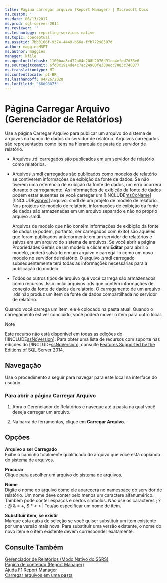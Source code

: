 ```yaml
---
title: Página carregar arquivo (Report Manager) | Microsoft Docs
ms.custom: ''
ms.date: 06/13/2017
ms.prod: sql-server-2014
ms.reviewer: ''
ms.technology: reporting-services-native
ms.topic: conceptual
ms.assetid: 7bb3166f-9374-4449-b66a-ffb77298507d
author: maggiesMSFT
ms.author: maggies
manager: kfile
ms.openlocfilehash: 1100baa3cd72a04d208b2076d91ca4efed7d38e6
ms.sourcegitcommit: 6fd8c1914de4c7ac24900fe388ecc7883c740077
ms.translationtype: MT
ms.contentlocale: pt-BR
ms.lasthandoff: 04/26/2020
ms.locfileid: "66098873"
---
```

# <a name="upload-file-page-report-manager"></a>Página Carregar Arquivo (Gerenciador de Relatórios)
  Use a página Carregar Arquivo para publicar um arquivo do sistema de arquivos no banco de dados do servidor de relatório. Arquivos carregados são representados como itens na hierarquia de pasta de servidor de relatório.  
  
-   Arquivos .rdl carregados são publicados em um servidor de relatório como relatórios.  
  
-   Arquivos .smdl carregados são publicados como modelos de relatório se contiverem informações de exibição da fonte de dados. Se não tiverem uma referência de exibição da fonte de dados, um erro ocorrerá durante o carregamento. As informações de exibição da fonte de dados podem estar ausentes se você carregar um [!INCLUDE[msCoName](../includes/msconame-md.md)] [!INCLUDE[vsprvs](../includes/vsprvs-md.md)] arquivo. smdl de um projeto de modelo de relatório. Nos projetos de modelo de relatório, informações de exibição da fonte de dados são armazenadas em um arquivo separado e não no próprio arquivo .smdl.  
  
     Arquivos de modelo que não contêm informações de exibição da fonte de dados (e podem, portanto, ser carregados com êxito) são aqueles que foram publicados anteriormente em um servidor de relatórios e salvos em um arquivo do sistema de arquivos. Se você abrir a página Propriedades Gerais de um modelo e clicar em **Editar** para abrir o modelo, poderá salvá-lo em um arquivo e carregá-lo como um novo modelo no servidor de relatório. O arquivo .smdl carregado subsequentemente terá todas as informações necessárias para a publicação do modelo.  
  
-   Todos os outros tipos de arquivo que você carrega são armazenados como recursos. Isso inclui arquivos .rds que contêm informações de conexão da fonte de dados de relatório. O carregamento de um arquivo .rds não produz um item da fonte de dados compartilhada no servidor de relatório.  
  
 Quando você carrega um item, ele é colocado na pasta atual. Quando o carregamento estiver concluído, você poderá mover o item para outro local.  
  
> [!NOTE]  
>  Este recurso não está disponível em todas as edições do [!INCLUDE[ssNoVersion](../includes/ssnoversion-md.md)]. Para obter uma lista de recursos com suporte nas edições do [!INCLUDE[ssNoVersion](../includes/ssnoversion-md.md)], consulte [Features Supported by the Editions of SQL Server 2014](../../2014/getting-started/features-supported-by-the-editions-of-sql-server-2014.md).  
  
## <a name="navigation"></a>Navegação  
 Use o procedimento a seguir para navegar para este local na interface do usuário.  
  
### <a name="to-open-the-upload-file-page"></a>Para abrir a página Carregar Arquivo  
  
1.  Abra o Gerenciador de Relatórios e navegue até a pasta na qual você deseja carregar um arquivo.  
  
2.  Na barra de ferramentas, clique em **Carregar Arquivo**.  
  
## <a name="options"></a>Opções  
 **Arquivo a ser Carregado**  
 Exibe o caminho totalmente qualificado do arquivo que você está copiando do sistema de arquivos.  
  
 **Procurar**  
 Clique para escolher um arquivo do sistema de arquivos.  
  
 **Nome**  
 Digite o nome do arquivo como ele aparecerá no namespace do servidor de relatório. Um nome deve conter pelo menos um caractere alfanumérico. Também pode conter espaços e certos símbolos. Não use os caracteres ; ? : \@ & = +, $ * \< > | "ou/ao especificar um nome de item.  
  
 **Substituir item, se existir**  
 Marque esta caixa de seleção se você quiser substituir um item existente por uma versão mais nova. Para substituir uma versão existente, o nome do novo item e o item existente devem corresponder exatamente.  
  
## <a name="see-also"></a>Consulte Também  
 [Gerenciador de Relatórios &#40;Modo Nativo do SSRS&#41;](../../2014/reporting-services/report-manager-ssrs-native-mode.md)   
 [Página de conteúdo &#40;Report Manager&#41;](../../2014/reporting-services/contents-page-report-manager.md)   
 [Ajuda F1 Report Manager](../../2014/reporting-services/report-manager-f1-help.md)   
 [Carregar arquivos em uma pasta](report-server/upload-files-to-a-folder.md)  
  
  

